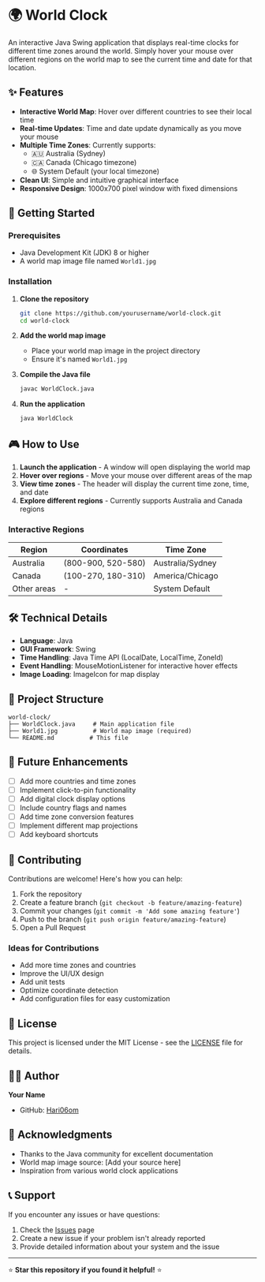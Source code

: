 # 🌍 World Clock

An interactive Java Swing application that displays real-time clocks for different time zones around the world. Simply hover your mouse over different regions on the world map to see the current time and date for that location.

## ✨ Features




- **Interactive World Map**: Hover over different countries to see their local time
- **Real-time Updates**: Time and date update dynamically as you move your mouse
- **Multiple Time Zones**: Currently supports:
  - 🇦🇺 Australia (Sydney)
  - 🇨🇦 Canada (Chicago timezone)
  - 🌐 System Default (your local timezone)
- **Clean UI**: Simple and intuitive graphical interface
- **Responsive Design**: 1000x700 pixel window with fixed dimensions

## 🚀 Getting Started

### Prerequisites

- Java Development Kit (JDK) 8 or higher
- A world map image file named `World1.jpg`

### Installation

1. **Clone the repository**
   ```bash
   git clone https://github.com/yourusername/world-clock.git
   cd world-clock
   ```

2. **Add the world map image**
   - Place your world map image in the project directory
   - Ensure it's named `World1.jpg`

3. **Compile the Java file**
   ```bash
   javac WorldClock.java
   ```

4. **Run the application**
   ```bash
   java WorldClock
   ```

## 🎮 How to Use

1. **Launch the application** - A window will open displaying the world map
2. **Hover over regions** - Move your mouse over different areas of the map
3. **View time zones** - The header will display the current time zone, time, and date
4. **Explore different regions** - Currently supports Australia and Canada regions

### Interactive Regions

| Region | Coordinates | Time Zone |
|--------|-------------|-----------|
| Australia | (800-900, 520-580) | Australia/Sydney |
| Canada | (100-270, 180-310) | America/Chicago |
| Other areas | - | System Default |

## 🛠️ Technical Details

- **Language**: Java
- **GUI Framework**: Swing
- **Time Handling**: Java Time API (LocalDate, LocalTime, ZoneId)
- **Event Handling**: MouseMotionListener for interactive hover effects
- **Image Loading**: ImageIcon for map display

## 📁 Project Structure

```
world-clock/
├── WorldClock.java     # Main application file
├── World1.jpg          # World map image (required)
└── README.md          # This file
```

## 🎯 Future Enhancements

- [ ] Add more countries and time zones
- [ ] Implement click-to-pin functionality
- [ ] Add digital clock display options
- [ ] Include country flags and names
- [ ] Add time zone conversion features
- [ ] Implement different map projections
- [ ] Add keyboard shortcuts

## 🤝 Contributing

Contributions are welcome! Here's how you can help:

1. Fork the repository
2. Create a feature branch (`git checkout -b feature/amazing-feature`)
3. Commit your changes (`git commit -m 'Add some amazing feature'`)
4. Push to the branch (`git push origin feature/amazing-feature`)
5. Open a Pull Request

### Ideas for Contributions

- Add more time zones and countries
- Improve the UI/UX design
- Add unit tests
- Optimize coordinate detection
- Add configuration files for easy customization

## 📄 License

This project is licensed under the MIT License - see the [LICENSE](LICENSE) file for details.

## 👨‍💻 Author

**Your Name**
- GitHub: [Hari06om](https://github.com/Hari06om)


## 🙏 Acknowledgments

- Thanks to the Java community for excellent documentation
- World map image source: [Add your source here]
- Inspiration from various world clock applications

## 📞 Support

If you encounter any issues or have questions:

1. Check the [Issues](https://github.com/HAri06om/world-clock/issues) page
2. Create a new issue if your problem isn't already reported
3. Provide detailed information about your system and the issue

---

⭐ **Star this repository if you found it helpful!** ⭐
